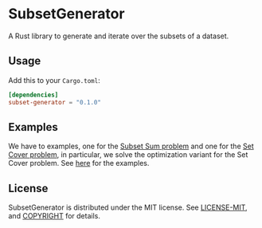 # SubsetGenerator
A Rust library to generate and iterate over the subsets of a dataset.

## Usage

Add this to your `Cargo.toml`:

```toml
[dependencies]
subset-generator = "0.1.0"
```

## Examples
We have to examples, one for the [Subset Sum problem](https://en.wikipedia.org/wiki/Subset_sum_problem) and one for the [Set Cover problem](https://en.wikipedia.org/wiki/Set_cover_problem), in particular, we solve the optimization variant for the Set Cover problem. See [here](https://github.com/satanja/subset_generator/tree/main/examples) for the examples.

## License
SubsetGenerator is distributed under the MIT license. See [LICENSE-MIT](LICENSE-MIT), and
[COPYRIGHT](COPYRIGHT) for details.